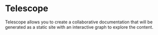 # Telescope

Telescope allows you to create a collaborative documentation that will be generated as a static site with an interactive graph to explore the content.
